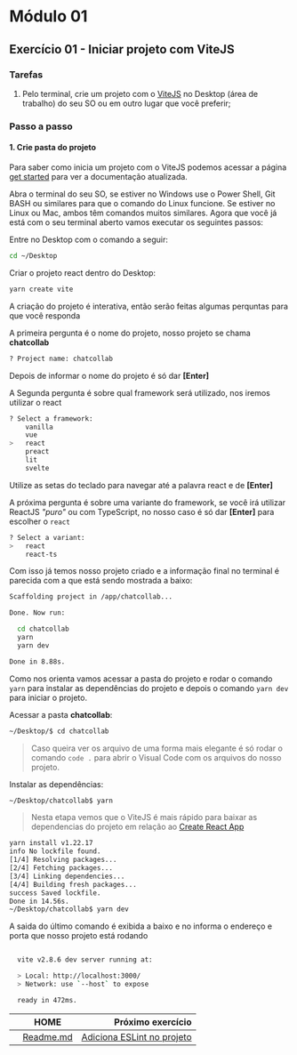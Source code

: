# Módulo 01

## Exercício 01 - Iniciar projeto com ViteJS

### Tarefas
1. Pelo terminal, crie um projeto com o [ViteJS](https://vitejs.dev/) no Desktop (área de trabalho) do seu SO ou em outro lugar que você preferir;

### Passo a passo
#### 1. Crie pasta do projeto

Para saber como inicia um projeto com o ViteJS podemos acessar a página [get started](https://vitejs.dev/guide/#scaffolding-your-first-vite-project) para ver a documentação atualizada.

Abra o terminal do seu SO, se estiver no Windows use o Power Shell, Git BASH ou similares para que o comando do Linux funcione. Se estiver no Linux ou Mac, ambos têm comandos muitos similares. Agora que você já está com o seu terminal aberto vamos executar os seguintes passos:

Entre no Desktop com o comando a seguir:
```bash
cd ~/Desktop
```

Criar o projeto react dentro do Desktop:
```bash
yarn create vite
```

A criação do projeto é interativa, então serão feitas algumas perquntas para que você responda

A primeira pergunta é o nome do projeto, nosso projeto se chama **chatcollab**
```bash
? Project name: chatcollab
```
Depois de informar o nome do projeto é só dar **[Enter]**

A Segunda pergunta é sobre qual framework será utilizado, nos iremos utilizar o react
```bash
? Select a framework:
    vanilla
    vue
>   react
    preact
    lit
    svelte
```
Utilize as setas do teclado para navegar até a palavra react e de **[Enter]**

A próxima pergunta é sobre uma variante do framework, se você irá utilizar ReactJS *"puro"* ou com TypeScript, no nosso caso é só dar **[Enter]** para escolher o `react`
```bash
? Select a variant:
>   react
    react-ts
```
Com isso já temos nosso projeto criado e a informação final no terminal é parecida com a que está sendo mostrada a baixo:
```bash
Scaffolding project in /app/chatcollab...

Done. Now run:

  cd chatcollab
  yarn
  yarn dev

Done in 8.88s.
```

Como nos orienta vamos acessar a pasta do projeto e rodar o comando `yarn` para instalar as dependências do projeto e depois o comando `yarn dev` para iniciar o projeto.

Acessar a pasta **chatcollab**:
```bash
~/Desktop/$ cd chatcollab
```

>Caso queira ver os arquivo de uma forma mais elegante é só rodar o comando `code .` para abrir o Visual Code com os arquivos do nosso projeto.

Instalar as dependências:
```bash
~/Desktop/chatcollab$ yarn
```

>Nesta etapa vemos que o ViteJS é mais rápido para baixar as dependencias do projeto em relação ao [Create React App](https://create-react-app.dev/)

```bash
yarn install v1.22.17
info No lockfile found.
[1/4] Resolving packages...
[2/4] Fetching packages...
[3/4] Linking dependencies...
[4/4] Building fresh packages...
success Saved lockfile.
Done in 14.56s.
~/Desktop/chatcollab$ yarn dev
```

A saida do último comando é exibida a baixo e no informa o endereço e porta que nosso projeto está rodando

```bash

  vite v2.8.6 dev server running at:

  > Local: http://localhost:3000/
  > Network: use `--host` to expose

  ready in 472ms.
```

| | HOME |Próximo exercício|
|-|:----:|----------------:|
| |[Readme.md](README.md)|[Adiciona ESLint no projeto](modulo-01-exercicio-02.md)|